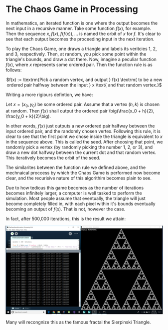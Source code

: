 # The Chaos Game in Processing

In mathematics, an iterated function is one where the output becomes the next input in a recursive manner. Take some function $f(x)$, for example. Then the sequence $x, f(x), f(f(x)), \ldots$ is named the orbit of $x$ for $f$. It's clear to see that each output becomes the proceeding input in the next iteration.

To play the Chaos Game, one draws a triangle and labels its veritcies 1, 2, and 3, respectively. Then, at random, you pick some point within the triangle's bounds, and draw a dot there. Now, imagine a peculiar function $f(x)$, where $x$ represents some ordered pair. Then the function rule is as follows:

<p align="center">$f(x) := \textrm{Pick a random vertex, and output } f(x) \textrm{ to be a new ordered pair halfway between the input } x \text{ and that random vertex.}$

Writing a more rigiours defintion, we have:

Let $x = (x_0, y_0)$ be some ordered pair. Assume that a vertex $(h, k)$ is chosen at random. Then $f(x)$ shall output the ordered pair \big(\frac{x_0 + h}{2}, \frac{y_0 + k}{2}\big).
  
In other words, $f(x)$ just outputs a new ordered pair halfway between the input ordered pair, and the randomly chosen vertex. Following this rule, it is clear to see that the first point we chose inside the triangle is equivalent to $x$ in the sequence above. This is called the seed. After choosing that point, we randomly pick a vertex (by randomly picking the number 1, 2, or 3), and draw a new dot halfway between the current dot and that random vertex. This iteratively becomes the orbit of the seed.

The similarites between the function rule we defined above, and the mechnaical proccess by which the Chaos Game is performed now become clear, and the recurisive nature of this algorithim becomes plain to see.
 
Due to how tedious this game becomes as the number of iterations becomes infinitely larger, a computer is well tasked to perform the simulation. Most people assume that eventually, the triangle will just become completely filled in, with each pixel within it's bounds eventually becoming an output of $f(x)$. That is not, however the case.

In fact, after 500,000 iterations, this is the result we attain:

<img src="/Sierpinski Triangle.png" alt="Result after 500,000 iterations."/>

Many will recongnize this as the famous fractal the Sierpinski Triangle.

